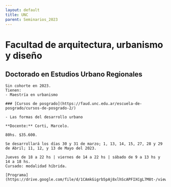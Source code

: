 ```yaml
---
layout: default
title: UNC
parent: Seminarios_2023
--- 
```


# Facultad de arquitectura, urbanismo y diseño 

## Doctorado en Estudios Urbano Regionales
	
	Sin cohorte en 2023.
	Tienen:
	- Maestría en urbanismo  
	
	### [Cursos de posgrado](https://faud.unc.edu.ar/escuela-de-posgrado/cursos-de-posgrado-2/)
	
	- Las formas del desarrollo urbano
	
	**Docente:** Corti, Marcelo. 
	
	80hs. $35.600. 
	
    Se desarrollará los días 30 y 31 de marzo; 1, 13, 14, 15, 27, 28 y 29 de Abril; 11, 12, y 13 de Mayo del 2023.
    
    Jueves de 18 a 22 hs | viernes de 14 a 22 hs | sábado de 9 a 13 hs y 14 a 18 hs.
    Cursado: modalidad híbrida.
    
    [Programa](https://drive.google.com/file/d/1CAmkGigrb5pAj8xlhScAPFIXCgL7M8t-/view)
    
